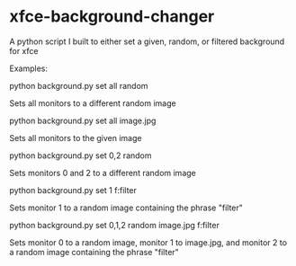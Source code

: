 # xfce-background-changer
A python script I built to either set a given, random, or filtered background for xfce

Examples:

python background.py set all random

Sets all monitors to a different random image

python background.py set all image.jpg

Sets all monitors to the given image

python background.py set 0,2 random

Sets monitors 0 and 2 to a different random image

python background.py set 1 f:filter

Sets monitor 1 to a random image containing the phrase "filter"

python background.py set 0,1,2 random image.jpg f:filter

Sets monitor 0 to a random image, monitor 1 to image.jpg, and monitor 2 to a random image containing the phrase "filter"
